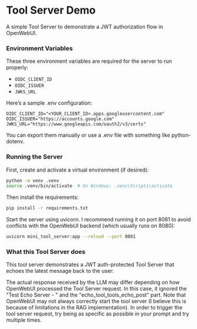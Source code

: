 # Tool Server Demo

A simple Tool Server to demonstrate a JWT authorization flow in OpenWebUI.

### Environment Variables

These three environment variables are required for the server to run properly:

- `OIDC_CLIENT_ID`
- `OIDC_ISSUER`
- `JWKS_URL`

Here’s a sample .env configuration:

```env
OIDC_CLIENT_ID="<YOUR_CLIENT_ID>.apps.googleusercontent.com"
OIDC_ISSUER="https://accounts.google.com"
JWKS_URL="https://www.googleapis.com/oauth2/v3/certs"
```

You can export them manually or use a .env file with something like python-dotenv.

### Running the Server

First, create and activate a virtual environment (if desired):

```bash
python -m venv .venv
source .venv/bin/activate  # On Windows: .venv\Scripts\activate
```

Then install the requirements:

```bash
pip install -r requirements.txt
```

Start the server using uvicorn. I recommend running it on port 8081 to avoid conflicts with the OpenWebUI backend (which usually runs on 8080):

```bash
uvicorn mini_tool_server:app --reload --port 8081
```

### What this Tool Server does

This tool server demonstrates a JWT auth-protected Tool Server that echoes the latest message back to the user:



The actual response received by the LLM may differ depending on how OpenWebUI processed the Tool Server request. In this case, it ignored the "Test Echo Server - " and the "echo_tool_tools_echo_post" part. Note that OpenWebUI may not always correctly start the tool server (I believe this is because of limitations in the RAG implementation). In order to trigger the tool server request, try being as specific as possible in your prompt and try multiple times.